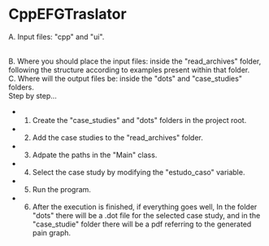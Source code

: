 # CppEFGTraslator

A. Input files: "cpp" and "ui".
<br> <br>

B. Where you should place the input files: inside the "read_archives" folder,
                                                following the structure according to
                                                examples present within that folder.
<br>
C. Where will the output files be: inside the "dots" and "case_studies" folders.
<br>
Step by step...

- 1. Create the "case_studies" and "dots" folders in the project root.
- 2. Add the case studies to the "read_archives" folder.
- 3. Adpate the paths in the "Main" class.
- 4. Select the case study by modifying the "estudo_caso" variable.
- 5. Run the program.
- 6. After the execution is finished, if everything goes well, In the folder "dots"
    there will be a .dot file for the selected case study, and
    in the "case_studie" folder there will be a pdf referring to the generated pain graph.
